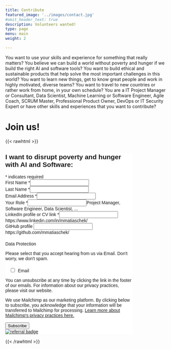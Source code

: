 ```yaml
---
title: Contribute
featured_image: '../images/contact.jpg'
#omit_header_text: true
description: Volunteers wanted!
type: page
menu: main
weight: 2

---
```


You want to use your skills and experience for something that really matters? You believe we can build a world without poverty and hunger if we build the right AI and software tools? You want to build ethical and sustainable products that help solve the most important challenges in this world? You want to learn new things, get to know great people and work in highly motivated, diverse teams? You want to travel to new countries or rather work from home, in your own schedule? You are a IT Project Manager or Consultant, Data Scientist, Machine Learning or Software Engineer, Agile Coach, SCRUM Master, Professional Product Owner, DevOps or IT Security Expert or have other skills and experiences that you want to contribute?

# Join us!

<!-- This is an example of a custom shortcode that you can put right into your content. You will need to add a form action to the the shortcode to make it work. Check out [Formspree](https://formspree.io/) for a simple, free form service. 

{{< form-contact action="https://example.com"  >}}
-->

{{< rawhtml >}}
<div id="mc_embed_shell">
      <link href="//cdn-images.mailchimp.com/embedcode/classic-061523.css" rel="stylesheet" type="text/css">
  <style type="text/css">
        #mc_embed_signup{background:#fff; false;clear:left; font:14px Helvetica,Arial,sans-serif; width: 400px;}
        /* Add your own Mailchimp form style overrides in your site stylesheet or in this style block.
           We recommend moving this block and the preceding CSS link to the HEAD of your HTML file. */
</style><style type="text/css">
        #mc-embedded-subscribe-form input[type=checkbox]{display: inline; width: auto;margin-right: 10px;}
#mergeRow-gdpr {margin-top: 20px;}
#mergeRow-gdpr fieldset label {font-weight: normal;}
#mc-embedded-subscribe-form .mc_fieldset{border:none;min-height: 0px;padding-bottom:0px;}
</style>
<div id="mc_embed_signup">
    <form action="https://zerohunger.us21.list-manage.com/subscribe/post?u=528bf41a64573f3425ccaed33&amp;id=9b3c0b2b95&amp;v_id=108&amp;f_id=00ae59e1f0" method="post" id="mc-embedded-subscribe-form" name="mc-embedded-subscribe-form" class="validate" target="_blank">
        <div id="mc_embed_signup_scroll"><h2>I want to disrupt poverty and hunger with AI and Software:</h2>
            <div class="indicates-required"><span class="asterisk">*</span> indicates required</div>
            <div class="mc-field-group"><label for="mce-FNAME">First Name <span class="asterisk">*</span></label><input type="text" name="FNAME" class="required text" id="mce-FNAME" required="" value=""></div><div class="mc-field-group"><label for="mce-LNAME">Last Name <span class="asterisk">*</span></label><input type="text" name="LNAME" class="required text" id="mce-LNAME" required="" value=""></div><div class="mc-field-group"><label for="mce-EMAIL">Email Address <span class="asterisk">*</span></label><input type="email" name="EMAIL" class="required email" id="mce-EMAIL" required="" value=""></div><div class="mc-field-group"><label for="mce-MMERGE3">Your Role <span class="asterisk">*</span></label><input type="text" name="MMERGE3" class="required text" id="mce-MMERGE3" required="" value=""><span id="mce-MMERGE3-HELPERTEXT" class="helper_text">Project Manager, Software Engineer, Data Scientist, ...</span></div><div class="mc-field-group"><label for="mce-MMERGE5">LinkedIn profile or CV link <span class="asterisk">*</span></label><input type="url" name="MMERGE5" class="required url" id="mce-MMERGE5" required="" value=""><span id="mce-MMERGE5-HELPERTEXT" class="helper_text">https://www.linkedin.com/in/mmatiaschek/</span></div><div class="mc-field-group"><label for="mce-MMERGE6">GitHub profile </label><input type="url" name="MMERGE6" class=" url" id="mce-MMERGE6" value=""><span id="mce-MMERGE6-HELPERTEXT" class="helper_text">https://github.com/mmatiaschek/</span></div><div id="mergeRow-gdpr" class="mergeRow gdpr-mergeRow content__gdprBlock mc-field-group"><div class="content__gdpr"><label>Data Protection</label><p>Please select that you accept hearing from us via Email. Don't worry, we don't spam.</p><fieldset class="mc_fieldset gdprRequired mc-field-group" name="interestgroup_field"><label class="checkbox subfield" for="gdpr1283"><input type="checkbox" id="gdpr_1283" name="gdpr[1283]" class="gdpr" value="Y"><span>Email</span></label></fieldset><p>You can unsubscribe at any time by clicking the link in the footer of our emails. For information about our privacy practices, please visit our website.</p></div><div class="content__gdprLegal"><p>We use Mailchimp as our marketing platform. By clicking below to subscribe, you acknowledge that your information will be transferred to Mailchimp for processing. <a href="https://mailchimp.com/legal/terms" target="_blank">Learn more about Mailchimp's privacy practices here.</a></p></div></div>
        <div id="mce-responses" class="clear foot">
            <div class="response" id="mce-error-response" style="display: none;"></div>
            <div class="response" id="mce-success-response" style="display: none;"></div>
        </div>
    <div aria-hidden="true" style="position: absolute; left: -5000px;">
        /* real people should not fill this in and expect good things - do not remove this or risk form bot signups */
        <input type="text" name="b_528bf41a64573f3425ccaed33_9b3c0b2b95" tabindex="-1" value="">
    </div>
        <div class="optionalParent">
            <div class="clear foot">
                <input type="submit" name="subscribe" id="mc-embedded-subscribe" class="button" value="Subscribe">
                <p class="brandingLogo" style="margin: 0px auto;"><a href="http://eepurl.com/iuH5Xg" title="Mailchimp - email marketing made easy and fun"><img src="https://eep.io/mc-cdn-images/template_images/branding_logo_text_dark_dtp.svg" alt="referral badge"></a></p>
            </div>
        </div>
    </div>
</form>
</div>
<script type="text/javascript" src="//s3.amazonaws.com/downloads.mailchimp.com/js/mc-validate.js"></script><script type="text/javascript">(function($) {window.fnames = new Array(); window.ftypes = new Array();fnames[1]=FNAME;ftypes[1]=merge;,fnames[2]=LNAME;ftypes[2]=merge;,fnames[0]=EMAIL;ftypes[0]=merge;,fnames[3]=MMERGE3;ftypes[3]=merge;,fnames[5]=MMERGE5;ftypes[5]=merge;,fnames[6]=MMERGE6;ftypes[6]=merge;,fnames[4]=PHONE;ftypes[4]=merge;false}(jQuery));var $mcj = jQuery.noConflict(true);</script></div>

{{< /rawhtml >}}